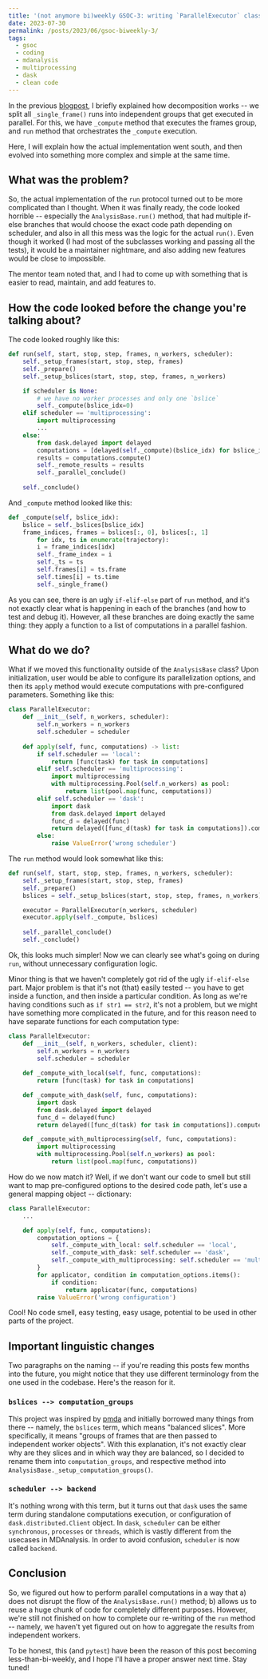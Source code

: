 ```yaml
---
title: '(not anymore bi)weekly GSOC-3: writing `ParallelExecutor` class'
date: 2023-07-30
permalink: /posts/2023/06/gsoc-biweekly-3/
tags:
  - gsoc
  - coding
  - mdanalysis
  - multiprocessing
  - dask
  - clean code
---
```


In the previous [blogpost](https://marinegor.github.io/posts/2023/06/gsoc-biweekly-2/), I briefly explained how decomposition works -- we split all `_single_frame()` runs into independent groups that get executed in parallel. For this, we have `_compute` method that executes the frames group, and `run` method that orchestrates the `_compute` execution.

Here, I will explain how the actual implementation went south, and then evolved into something more complex and simple at the same time.


## What was the problem?

So, the actual implementation of the `run` protocol turned out to be more complicated than I thought. When it was finally ready, the code looked horrible -- especially the `AnalysisBase.run()` method, that had multiple if-else branches that would choose the exact code path depending on scheduler, and also in all  this mess was the logic for the actual `run()`. Even though it worked (I had most of the subclasses working and passing all the tests), it would be a maintainer nightmare, and also adding new features would be close to impossible.

The mentor team noted that, and I had to come up with something that is easier to read, maintain, and add features to.


## How the code looked before the **change** you're talking about?

The code looked roughly like this:

```python
def run(self, start, stop, step, frames, n_workers, scheduler):
	self._setup_frames(start, stop, step, frames)
	self._prepare()
	self._setup_bslices(start, stop, step, frames, n_workers)

	if scheduler is None:
		# we have no worker processes and only one `bslice`
		self._compute(bslice_idx=0)
	elif scheduler == 'multiprocessing':
		import multiprocessing
		...
	else:
		from dask.delayed import delayed
		computations = [delayed(self._compute)(bslice_idx) for bslice_idx in range(len(self._bslices))]
		results = computations.compute()
		self._remote_results = results
		self._parallel_conclude()
	
	self._conclude()
```

And `_compute` method looked like this:

```python
def _compute(self, bslice_idx):
	bslice = self._bslices[bslice_idx]
	frame_indices, frames = bslices[:, 0], bslices[:, 1]
	    for idx, ts in enumerate(trajectory):
        i = frame_indices[idx]
        self._frame_index = i
        self._ts = ts
        self.frames[i] = ts.frame
        self.times[i] = ts.time
        self._single_frame()
```

As you can see, there is an ugly `if-elif-else` part of `run` method, and it's not exactly clear what is happening in each of the branches (and how to test and debug it). However, all these branches are doing exactly the same thing: they apply a function to a list of computations in a parallel fashion. 

## What do we do?

What if we moved this functionality outside of the `AnalysisBase` class? Upon initialization, user would be able to configure its parallelization options, and then its `apply` method would execute computations with pre-configured parameters. Something like this:

```python
class ParallelExecutor:
	def __init__(self, n_workers, scheduler):
		self.n_workers = n_workers
		self.scheduler = scheduler
	
	def apply(self, func, computations) -> list:
		if self.scheduler == 'local':
			return [func(task) for task in computations]
		elif self.scheduler == 'multiprocessing':
			import multiprocessing
			with multiprocessing.Pool(self.n_workers) as pool:
				return list(pool.map(func, computations))
		elif self.scheduler == 'dask':
			import dask
			from dask.delayed import delayed
			func_d = delayed(func)
			return delayed([func_d(task) for task in computations]).compute(n_workers=self.n_workers)
		else:
			raise ValueError('wrong scheduler')
```		

The `run` method would look somewhat like this:

```python
def run(self, start, stop, step, frames, n_workers, scheduler):
	self._setup_frames(start, stop, step, frames)
	self._prepare()
	bslices = self._setup_bslices(start, stop, step, frames, n_workers)

	executor = ParallelExecutor(n_workers, scheduler)
	executor.apply(self._compute, bslices)
	
	self._parallel_conclude()
	self._conclude()
```

Ok, this looks much simpler! Now we can clearly see what's going on during `run`, without unnecessary configuration logic.

Minor thing is that we haven't completely got rid of the ugly `if-elif-else` part. Major problem is that it's not (that) easily tested -- you have to get inside a function, and then inside a particular condition. As long as we're having conditions such as `if str1 == str2`, it's not a problem, but we might have something more complicated in the future, and for this reason need to have separate functions for each computation type:

```python
class ParallelExecutor:
	def __init__(self, n_workers, scheduler, client):
		self.n_workers = n_workers
		self.scheduler = scheduler
	
	def _compute_with_local(self, func, computations):
		return [func(task) for task in computations]

	def _compute_with_dask(self, func, computations):
		import dask
		from dask.delayed import delayed
		func_d = delayed(func)
		return delayed([func_d(task) for task in computations]).compute(n_workers=self.n_workers)

	def _compute_with_multiprocessing(self, func, computations):
		import multiprocessing
		with multiprocessing.Pool(self.n_workers) as pool:
			return list(pool.map(func, computations))
```

How do we now match it? Well, if we don't want our code to smell but still want to map pre-configured options to the desired code path, let's use a general mapping object -- dictionary:

```python
class ParallelExecutor:
	...

	def apply(self, func, computations):
		computation_options = {
			self._compute_with_local: self.scheduler == 'local',
			self._compute_with_dask: self.scheduler == 'dask',
			self._compute_with_multiprocessing: self.scheduler == 'multiprocessing',
		}
		for applicator, condition in computation_options.items():
			if condition:
				return applicator(func, computations)
		raise ValueError('wrong configuration')
```

Cool! No code smell, easy testing, easy usage, potential to be used in other parts of the project.


## Important linguistic changes
Two paragraphs on the naming -- if you're reading this posts few months into the future, you might notice that they use different terminology from the one used in the codebase. Here's the reason for it.

### `bslices --> computation_groups`
This project was inspired by [pmda](https://github.com/MDAnalysis/pmda) and initially borrowed many things from there -- namely, the `bslices` term, which means "balanced slices". More specifically, it means "groups of frames that are then passed to independent worker objects". With this explanation, it's not exactly clear why are they slices and in which way they are balanced, so I decided to rename them into `computation_groups`, and respective method into `AnalysisBase._setup_computation_groups()`.

### `scheduler --> backend`
It's nothing wrong with this term, but it turns out that `dask` uses the same term during standalone computations execution, or configuration of `dask.distributed.Client` object. In `dask`, `scheduler` can be either `synchronous`, `processes` or `threads`, which is vastly different from the usecases in MDAnalysis. In order to avoid confusion, `scheduler` is now called `backend`.


## Conclusion
So, we figured out how to perform parallel computations in a way that a) does not disrupt the flow of the `AnalysisBase.run()` method; b) allows us to reuse a huge chunk of code for completely different purposes. 
However, we're still not finished on how to complete our re-writing of the `run` method -- namely, we haven't yet figured out on how to aggregate the results from independent workers.

To be honest, this (and `pytest`) have been the reason of this post becoming less-than-bi-weekly, and I hope I'll have a proper answer next time. Stay tuned!